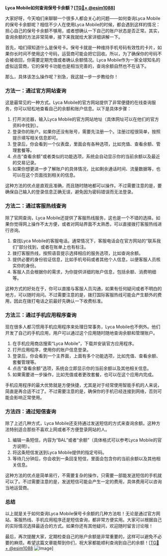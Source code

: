 **Lyca Mobile如何查询保号卡余额？[[TG💪+ @esim1088](https://t.me/s/esim1088)]**

大家好呀，今天咱们来聊聊一个很多人都会关心的问题——如何查询Lyca Mobile的保号卡余额呢？相信不少人在使用Lyca Mobile的时候，都会遇到这样的情况：担心自己的保号卡余额不够用，或者想确认一下自己的账户状态是否正常。其实，查询余额的方法非常简单，接下来我就给大家详细讲解一下。

首先，咱们得知道什么是保号卡。保号卡就是一种维持手机号码有效性的卡片，如果你长时间不使用这个号码，运营商可能会把它回收。所以，为了确保你的号码不会被收回，你需要定期充值或者确认余额情况。Lyca Mobile作为一家全球知名的虚拟运营商，它的保号卡功能也是相当完善的，查询余额自然也不在话下。

那么，具体该怎么操作呢？别急，我这就一步一步教给你！

### 方法一：通过官方网站查询

这是最常见的一种方式。Lyca Mobile的官方网站提供了非常便捷的在线查询服务，你可以轻松地查看自己的余额和账户信息。以下是具体步骤：

1. 打开浏览器，输入Lyca Mobile的官方网站地址（具体网址可以在他们的官方资料中找到）。
2. 登录你的账户。如果你还没有账号，需要先注册一个。注册过程很简单，按照提示填写相关信息即可。
3. 登录后，你会看到一个仪表盘，里面会有各种选项，比如充值、查看余额、管理套餐等。
4. 点击“查看余额”或者类似的功能选项，系统会自动显示你的当前余额以及最近的交易记录。
5. 如果你想更进一步了解账户的具体情况，比如剩余通话时间、流量数据等，也可以在这个页面找到相关的信息。

这种方法的优点是直观且准确，而且随时随地都可以操作。不过需要注意的是，要确保自己输入的登录信息正确无误，避免因为密码错误而无法登录。

### 方法二：通过客服热线查询

除了官网查询，Lyca Mobile还提供了客服热线服务，这也是一个不错的选择。如果你觉得网上操作不太方便，或者对网站界面不太熟悉，可以直接拨打客服热线进行咨询。

1. 查找Lyca Mobile的客服电话。通常情况下，客服电话会在官方网站的“联系我们”部分找到，或者在账单上也有标注。
2. 拨打客服热线，按照语音提示选择相应的服务选项，比如查询余额。
3. 提供必要的身份验证信息，比如手机号码或者其他个人信息，以便客服人员核实你的身份。
4. 客服人员会根据你的需求，为你提供详细的账户信息，包括余额、消费明细等。

这种方式的好处在于，你可以直接与客服人员沟通，如果有任何疑问或者不明白的地方，可以随时询问。不过需要注意的是，拨打国际客服热线可能会产生额外的费用，因此在拨打电话之前最好先确认一下收费标准。

### 方法三：通过手机应用程序查询

现在很多人都习惯用手机应用程序来处理日常事务，Lyca Mobile也不例外。他们开发了自己的手机应用，用户可以通过这个应用随时随地查询余额和管理账户。

1. 在手机应用商店搜索“Lyca Mobile”，下载并安装官方应用程序。
2. 打开应用程序，使用你的账户信息登录。
3. 登录后，你会看到一个主界面，上面有多个功能选项，比如充值、查看余额、套餐管理等。
4. 点击“查看余额”选项，系统会立即显示你的当前余额以及其他相关信息。
5. 如果需要进一步操作，比如充值或者更改套餐，也可以在这个应用内完成。

手机应用程序的最大优势就是方便快捷，尤其是对于经常使用智能手机的人来说，简直是再合适不过了。不过需要注意的是，确保你的手机已经连接到网络，否则可能会影响正常使用。

### 方法四：通过短信查询

除了上述几种方式，Lyca Mobile还支持通过发送短信的方式来查询余额。这种方法特别适合那些不喜欢上网或者不方便登录网站的人。

1. 编辑一条短信，内容为“BAL”或者“余额”（具体格式可以参考Lyca Mobile的官方说明）。
2. 将这条短信发送到Lyca Mobile提供的指定号码。
3. 等待几分钟后，你会收到一条回复短信，里面会包含你的当前余额以及其他相关信息。

这种方法的优点是简单易行，不需要复杂的操作，只需要一部能发送短信的手机就可以了。不过需要注意的是，发送短信可能会产生一定的费用，具体费用可以咨询当地运营商。

### 总结

以上就是关于如何查询Lyca Mobile保号卡余额的几种方法啦！无论是通过官方网站、客服热线、手机应用程序还是短信查询，都非常方便实用。大家可以根据自己的实际情况选择最适合的方式。如果你还有其他疑问，欢迎随时留言讨论哦！

最后，再次提醒大家，定期检查自己的账户余额是非常重要的，这样可以避免不必要的麻烦。希望这篇文章能帮到你们，祝大家都能顺利查询到自己的余额！[[TG💪+ @esim1088](https://t.me/s/esim1088) ![Image](https://i.postimg.cc/4NQfJmqS/Snipaste-2025-05-13-00-14-12.png)]